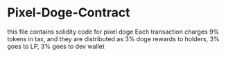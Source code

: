 # Pixel-Doge-Contract
this file contains solidity code for pixel doge
Each transaction charges 9% tokens in tax, and they are distributed as 3% doge rewards to holders, 3% goes to LP, 3% goes to dev wallet

